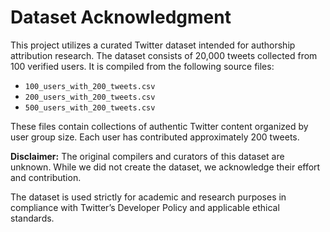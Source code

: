 # Dataset Acknowledgment

This project utilizes a curated Twitter dataset intended for authorship attribution research. The dataset consists of 20,000 tweets collected from 100 verified users. It is compiled from the following source files:

* `100_users_with_200_tweets.csv`
* `200_users_with_200_tweets.csv`
* `500_users_with_200_tweets.csv`

These files contain collections of authentic Twitter content organized by user group size. Each user has contributed approximately 200 tweets.

**Disclaimer:** The original compilers and curators of this dataset are unknown. While we did not create the dataset, we acknowledge their effort and contribution.

The dataset is used strictly for academic and research purposes in compliance with Twitter’s Developer Policy and applicable ethical standards.
